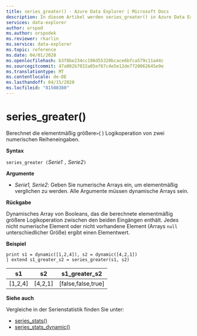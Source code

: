 ```yaml
---
title: series_greater() - Azure Data Explorer | Microsoft Docs
description: In diesem Artikel werden series_greater() in Azure Data Explorer beschrieben.
services: data-explorer
author: orspod
ms.author: orspodek
ms.reviewer: rkarlin
ms.service: data-explorer
ms.topic: reference
ms.date: 04/01/2020
ms.openlocfilehash: b3f8be234cc196d55320bcace6bfca579c11a44c
ms.sourcegitcommit: 47a002b7032a05ef67c4e5e12de7720062645e9e
ms.translationtype: MT
ms.contentlocale: de-DE
ms.lasthandoff: 04/15/2020
ms.locfileid: "81508380"
---
```

# <a name="series_greater"></a>series_greater()

Berechnet die elementmäßig größere`>`( ) Logikoperation von zwei numerischen Reiheneingaben.

**Syntax**

`series_greater (`*Serie1* `,` *Serie2*`)`

**Argumente**

* *Serie1, Serie2*: Geben Sie numerische Arrays ein, um elementmäßig verglichen zu werden. Alle Argumente müssen dynamische Arrays sein. 

**Rückgabe**

Dynamisches Array von Booleans, das die berechnete elementmäßig größere Logikoperation zwischen den beiden Eingängen enthält. Jedes nicht numerische Element oder nicht vorhandene Element (Arrays `null` unterschiedlicher Größe) ergibt einen Elementwert.

**Beispiel**

```kusto
print s1 = dynamic([1,2,4]), s2 = dynamic([4,2,1])
| extend s1_greater_s2 = series_greater(s1, s2)
```

|s1|s2|s1_greater_s2|
|---|---|---|
|[1,2,4]|[4,2,1]|[false,false,true]|

**Siehe auch**

Vergleiche in der Serienstatistik finden Sie unter:
* [series_stats()](series-statsfunction.md)
* [series_stats_dynamic()](series-stats-dynamicfunction.md)